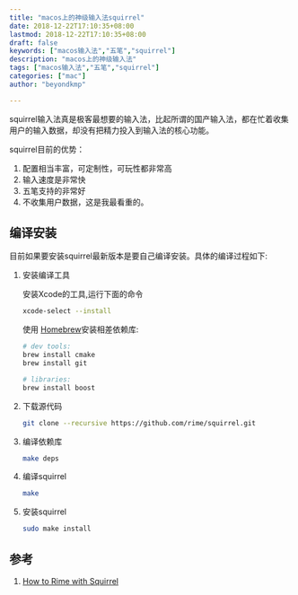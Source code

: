 ```yaml
---
title: "macos上的神级输入法squirrel"
date: 2018-12-22T17:10:35+08:00
lastmod: 2018-12-22T17:10:35+08:00
draft: false
keywords: ["macos输入法","五笔","squirrel"]
description: "macos上的神级输入法"
tags: ["macos输入法","五笔","squirrel"]
categories: ["mac"]
author: "beyondkmp"

---
```

squirrel输入法真是极客最想要的输入法，比起所谓的国产输入法，都在忙着收集用户的输入数据，却没有把精力投入到输入法的核心功能。

squirrel目前的优势：

1. 配置相当丰富，可定制性，可玩性都非常高
2. 输入速度是非常快
3. 五笔支持的非常好
4. 不收集用户数据，这是我最看重的。

<!--more-->

## 编译安装

目前如果要安装squirrel最新版本是要自己编译安装。具体的编译过程如下:

1. 安装编译工具

    安装Xcode的工具,运行下面的命令

    ``` sh
    xcode-select --install
    ```

    使用 [Homebrew](http://brew.sh/)安装相差依赖库:

    ``` sh
    # dev tools:
    brew install cmake
    brew install git

    # libraries:
    brew install boost
    ```

2. 下载源代码

    ``` sh
    git clone --recursive https://github.com/rime/squirrel.git
    ```

3. 编译依赖库


    ``` sh
    make deps
    ```

4. 编译squirrel

    ``` sh
    make
    ```

5. 安装squirrel

    ``` sh
    sudo make install
    ```

## 参考

1. [How to Rime with Squirrel](https://github.com/rime/squirrel/blob/master/INSTALL.md)
